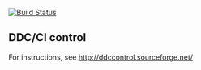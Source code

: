 [![Build Status][travis-badge]][travis]

[travis-badge]: https://travis-ci.org/ddccontrol/ddccontrol.svg?branch=master
[travis]: https://travis-ci.org/ddccontrol/ddccontrol


DDC/CI control
--------------

For instructions, see http://ddccontrol.sourceforge.net/
